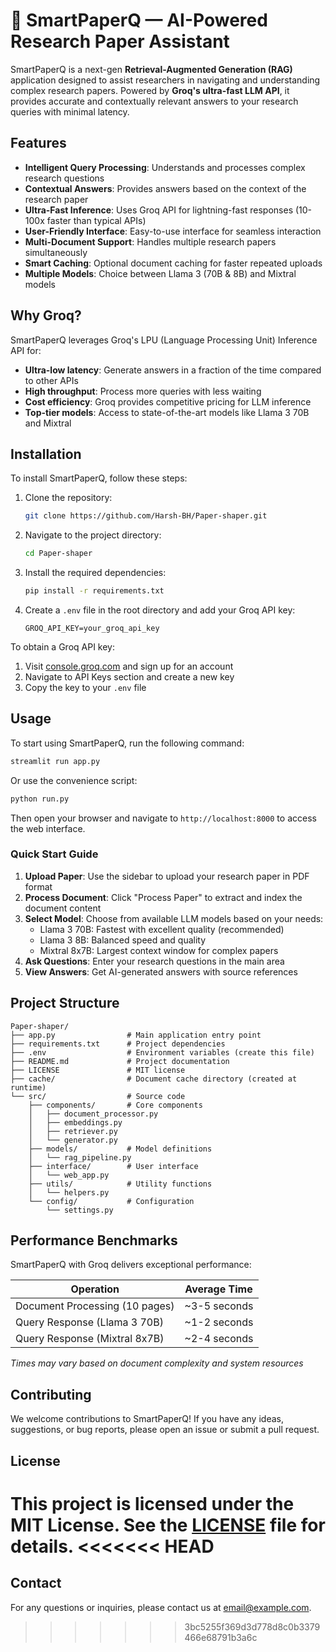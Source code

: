 # 🧠 SmartPaperQ — AI-Powered Research Paper Assistant

SmartPaperQ is a next-gen **Retrieval-Augmented Generation (RAG)** application designed to assist researchers in navigating and understanding complex research papers. Powered by **Groq's ultra-fast LLM API**, it provides accurate and contextually relevant answers to your research queries with minimal latency.

## Features

- **Intelligent Query Processing**: Understands and processes complex research questions
- **Contextual Answers**: Provides answers based on the context of the research paper
- **Ultra-Fast Inference**: Uses Groq API for lightning-fast responses (10-100x faster than typical APIs)
- **User-Friendly Interface**: Easy-to-use interface for seamless interaction
- **Multi-Document Support**: Handles multiple research papers simultaneously
- **Smart Caching**: Optional document caching for faster repeated uploads
- **Multiple Models**: Choice between Llama 3 (70B & 8B) and Mixtral models

## Why Groq?

SmartPaperQ leverages Groq's LPU (Language Processing Unit) Inference API for:
- **Ultra-low latency**: Generate answers in a fraction of the time compared to other APIs
- **High throughput**: Process more queries with less waiting
- **Cost efficiency**: Groq provides competitive pricing for LLM inference
- **Top-tier models**: Access to state-of-the-art models like Llama 3 70B and Mixtral

## Installation

To install SmartPaperQ, follow these steps:

1. Clone the repository:
   ```bash
   git clone https://github.com/Harsh-BH/Paper-shaper.git
   ```
2. Navigate to the project directory:
   ```bash
   cd Paper-shaper
   ```
3. Install the required dependencies:
   ```bash
   pip install -r requirements.txt
   ```
4. Create a `.env` file in the root directory and add your Groq API key:
   ```
   GROQ_API_KEY=your_groq_api_key
   ```

To obtain a Groq API key:
1. Visit [console.groq.com](https://console.groq.com) and sign up for an account
2. Navigate to API Keys section and create a new key
3. Copy the key to your `.env` file

## Usage

To start using SmartPaperQ, run the following command:
```bash
streamlit run app.py
```

Or use the convenience script:
```bash
python run.py
```

Then open your browser and navigate to `http://localhost:8000` to access the web interface.

### Quick Start Guide

1. **Upload Paper**: Use the sidebar to upload your research paper in PDF format
2. **Process Document**: Click "Process Paper" to extract and index the document content
3. **Select Model**: Choose from available LLM models based on your needs:
   - Llama 3 70B: Fastest with excellent quality (recommended)
   - Llama 3 8B: Balanced speed and quality
   - Mixtral 8x7B: Largest context window for complex papers
4. **Ask Questions**: Enter your research questions in the main area
5. **View Answers**: Get AI-generated answers with source references

## Project Structure

```
Paper-shaper/
├── app.py                # Main application entry point
├── requirements.txt      # Project dependencies
├── .env                  # Environment variables (create this file)
├── README.md             # Project documentation
├── LICENSE               # MIT license
├── cache/                # Document cache directory (created at runtime)
└── src/                  # Source code
    ├── components/       # Core components
    │   ├── document_processor.py
    │   ├── embeddings.py
    │   ├── retriever.py
    │   └── generator.py
    ├── models/           # Model definitions
    │   └── rag_pipeline.py
    ├── interface/        # User interface
    │   └── web_app.py
    ├── utils/            # Utility functions
    │   └── helpers.py
    └── config/           # Configuration
        └── settings.py
```

## Performance Benchmarks

SmartPaperQ with Groq delivers exceptional performance:

| Operation | Average Time |
|-----------|--------------|
| Document Processing (10 pages) | ~3-5 seconds |
| Query Response (Llama 3 70B) | ~1-2 seconds |
| Query Response (Mixtral 8x7B) | ~2-4 seconds |

*Times may vary based on document complexity and system resources*

## Contributing

We welcome contributions to SmartPaperQ! If you have any ideas, suggestions, or bug reports, please open an issue or submit a pull request.

## License

This project is licensed under the MIT License. See the [LICENSE](LICENSE) file for details.
<<<<<<< HEAD
=======

## Contact

For any questions or inquiries, please contact us at [email@example.com](mailto:email@example.com).
>>>>>>> 3bc5255f369d3d778d8c0b3379466e68791b3a6c
